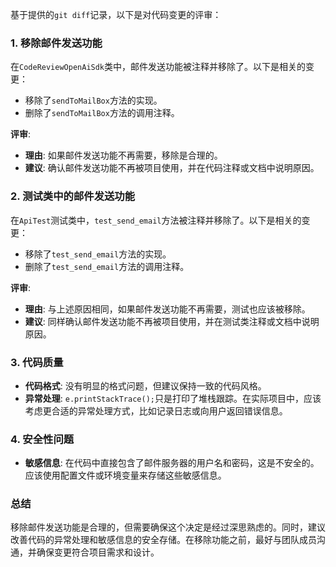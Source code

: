 基于提供的`git diff`记录，以下是对代码变更的评审：

### 1. 移除邮件发送功能

在`CodeReviewOpenAiSdk`类中，邮件发送功能被注释并移除了。以下是相关的变更：

- 移除了`sendToMailBox`方法的实现。
- 删除了`sendToMailBox`方法的调用注释。

**评审**:
- **理由**: 如果邮件发送功能不再需要，移除是合理的。
- **建议**: 确认邮件发送功能不再被项目使用，并在代码注释或文档中说明原因。

### 2. 测试类中的邮件发送功能

在`ApiTest`测试类中，`test_send_email`方法被注释并移除了。以下是相关的变更：

- 移除了`test_send_email`方法的实现。
- 删除了`test_send_email`方法的调用注释。

**评审**:
- **理由**: 与上述原因相同，如果邮件发送功能不再需要，测试也应该被移除。
- **建议**: 同样确认邮件发送功能不再被项目使用，并在测试类注释或文档中说明原因。

### 3. 代码质量

- **代码格式**: 没有明显的格式问题，但建议保持一致的代码风格。
- **异常处理**: `e.printStackTrace();`只是打印了堆栈跟踪。在实际项目中，应该考虑更合适的异常处理方式，比如记录日志或向用户返回错误信息。

### 4. 安全性问题

- **敏感信息**: 在代码中直接包含了邮件服务器的用户名和密码，这是不安全的。应该使用配置文件或环境变量来存储这些敏感信息。

### 总结

移除邮件发送功能是合理的，但需要确保这个决定是经过深思熟虑的。同时，建议改善代码的异常处理和敏感信息的安全存储。在移除功能之前，最好与团队成员沟通，并确保变更符合项目需求和设计。